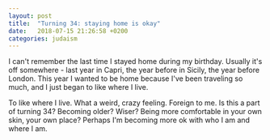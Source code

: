 ```yaml
---
layout: post
title:  "Turning 34: staying home is okay"
date:   2018-07-15 21:26:58 +0200
categories: judaism
---
```


<!-- ![Building a fence](/assets/images/fenceBlogPost.jpg){: .after-title }
<br/><br/> -->

I can't remember the last time I stayed home during my birthday. Usually it's off somewhere - last year in Capri, the year before in Sicily, the year before London. This year I wanted to be home because I've been traveling so much, and I just began to like where I live.

To like where I live. What a weird, crazy feeling. Foreign to me. Is this a part of turning 34? Becoming older? Wiser? Being more comfortable in your own skin, your own place? Perhaps I'm becoming more ok with who I am and where I am.